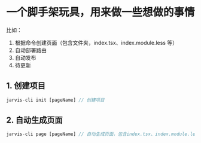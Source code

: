 # 一个脚手架玩具，用来做一些想做的事情

比如：

1. 根据命令创建页面（包含文件夹，index.tsx、index.module.less 等）
2. 自动部署路由
3. 自动发布
4. 待更新

## 1. 创建项目

```javascript
jarvis-cli init [pageName] // 创建项目
```

## 2. 自动生成页面

```javascript
jarvis-cli page [pageName] // 自动生成页面，包含index.tsx、index.module.less
```
